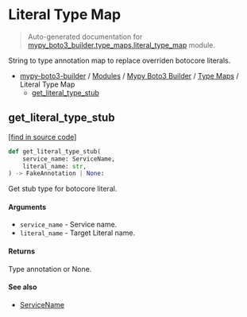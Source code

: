 # Literal Type Map

> Auto-generated documentation for [mypy_boto3_builder.type_maps.literal_type_map](https://github.com/vemel/mypy_boto3_builder/blob/master/mypy_boto3_builder/type_maps/literal_type_map.py) module.

String to type annotation map to replace overriden botocore literals.

- [mypy-boto3-builder](../../README.md#mypy_boto3_builder) / [Modules](../../MODULES.md#mypy-boto3-builder-modules) / [Mypy Boto3 Builder](../index.md#mypy-boto3-builder) / [Type Maps](index.md#type-maps) / Literal Type Map
    - [get_literal_type_stub](#get_literal_type_stub)

## get_literal_type_stub

[[find in source code]](https://github.com/vemel/mypy_boto3_builder/blob/master/mypy_boto3_builder/type_maps/literal_type_map.py#L46)

```python
def get_literal_type_stub(
    service_name: ServiceName,
    literal_name: str,
) -> FakeAnnotation | None:
```

Get stub type for botocore literal.

#### Arguments

- `service_name` - Service name.
- `literal_name` - Target Literal name.

#### Returns

Type annotation or None.

#### See also

- [ServiceName](../service_name.md#servicename)
